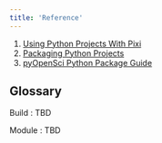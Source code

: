 ```yaml
---
title: 'Reference'
---
```


1. [Using Python Projects With Pixi](https://prefix.dev/blog/using_python_projects_with_pixi)
2. [Packaging Python Projects](https://packaging.python.org/en/latest/tutorials/packaging-projects/)
3. [pyOpenSci Python Package Guide](https://www.pyopensci.org/python-package-guide/index.html)

## Glossary

Build
: TBD

Module
: TBD

